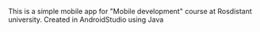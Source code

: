 This is a simple mobile app for "Mobile development" course at Rosdistant university.
Created in AndroidStudio using Java
